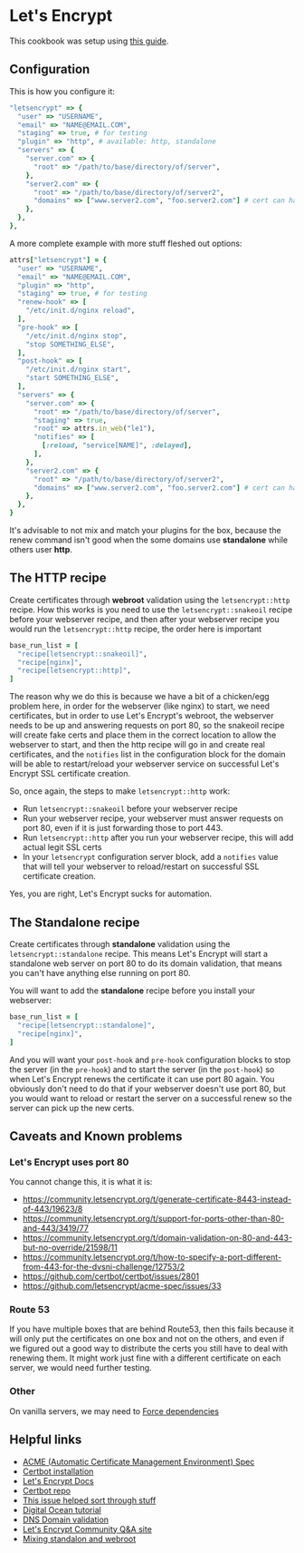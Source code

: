 # Let's Encrypt

This cookbook was setup using [this guide](https://gist.github.com/cecilemuller/a26737699a7e70a7093d4dc115915de8).


## Configuration

This is how you configure it:

```ruby
"letsencrypt" => {
  "user" => "USERNAME",
  "email" => "NAME@EMAIL.COM",
  "staging" => true, # for testing
  "plugin" => "http", # available: http, standalone
  "servers" => {
    "server.com" => {
      "root" => "/path/to/base/directory/of/server",
    },
    "server2.com" => {
      "root" => "/path/to/base/directory/of/server2",
      "domains" => ["www.server2.com", "foo.server2.com"] # cert can handle multiple subdomains
    },
  },
},
```

A more complete example with more stuff fleshed out options:

```ruby
attrs["letsencrypt"] = {
  "user" => "USERNAME",
  "email" => "NAME@EMAIL.COM",
  "plugin" => "http",
  "staging" => true, # for testing
  "renew-hook" => [
    "/etc/init.d/nginx reload",
  ],
  "pre-hook" => [
    "/etc/init.d/nginx stop",
    "stop SOMETHING_ELSE",
  ],
  "post-hook" => [
    "/etc/init.d/nginx start",
    "start SOMETHING_ELSE",
  ],
  "servers" => {
    "server.com" => {
      "root" => "/path/to/base/directory/of/server",
      "staging" => true,
      "root" => attrs.in_web("le1"),
      "notifies" => [
        [:reload, "service[NAME]", :delayed],
      ],
    },
    "server2.com" => {
      "root" => "/path/to/base/directory/of/server2",
      "domains" => ["www.server2.com", "foo.server2.com"] # cert can handle multiple subdomains
    },
  },
}
```

It's advisable to not mix and match your plugins for the box, because the renew command isn't good when the some domains use **standalone** while others user **http**.


## The HTTP recipe

Create certificates through **webroot** validation using the `letsencrypt::http` recipe. How this works is you need to use the `letsencrypt::snakeoil` recipe before your webserver recipe, and then after your webserver recipe you would run the `letsencrypt::http` recipe, the order here is important

```ruby
base_run_list = [
  "recipe[letsencrypt::snakeoil]",
  "recipe[nginx]",
  "recipe[letsencrypt::http]",
]
```

The reason why we do this is because we have a bit of a chicken/egg problem here, in order for the webserver (like nginx) to start, we need certificates, but in order to use Let's Encrypt's webroot, the webserver needs to be up and answering requests on port 80, so the snakeoil recipe will create fake certs and place them in the correct location to allow the webserver to start, and then the http recipe will go in and create real certificates, and the `notifies` list in the configuration block for the domain will be able to restart/reload your webserver service on successful Let's Encrypt SSL certificate creation.

So, once again, the steps to make `letsencrypt::http` work:

* Run `letsencrypt::snakeoil` before your webserver recipe
* Run your webserver recipe, your webserver must answer requests on port 80, even if it is just forwarding those to port 443.
* Run `letsencrypt::http` after you run your webserver recipe, this will add actual legit SSL certs
* In your `letsencrypt` configuration server block, add a `notifies` value that will tell your webserver to reload/restart on successful SSL certificate creation.

Yes, you are right, Let's Encrypt sucks for automation.


## The Standalone recipe

Create certificates through **standalone** validation using the `letsencrypt::standalone` recipe. This means Let's Encrypt will start a standalone web server on port 80 to do its domain validation, that means you can't have anything else running on port 80.

You will want to add the **standalone** recipe before you install your webserver:

```ruby
base_run_list = [
  "recipe[letsencrypt::standalone]",
  "recipe[nginx]",
]
```

And you will want your `post-hook` and `pre-hook` configuration blocks to stop the server (in the `pre-hook`) and to start the server (in the `post-hook`) so when Let's Encrypt renews the certificate it can use port 80 again. You obviously don't need to do that if your webserver doesn't use port 80, but you would want to reload or restart the server on a successful renew so the server can pick up the new certs.


## Caveats and Known problems

### Let's Encrypt uses port 80

You cannot change this, it is what it is:

* https://community.letsencrypt.org/t/generate-certificate-8443-instead-of-443/19623/8
* https://community.letsencrypt.org/t/support-for-ports-other-than-80-and-443/3419/77
* https://community.letsencrypt.org/t/domain-validation-on-80-and-443-but-no-override/21598/11
* https://community.letsencrypt.org/t/how-to-specify-a-port-different-from-443-for-the-dvsni-challenge/12753/2
* https://github.com/certbot/certbot/issues/2801
* https://github.com/letsencrypt/acme-spec/issues/33

### Route 53

If you have multiple boxes that are behind Route53, then this fails because it will only put the certificates on one box and not on the others, and even if we figured out a good way to distribute the certs you still have to deal with renewing them. It might work just fine with a different certificate on each server, we would need further testing.

### Other

On vanilla servers, we may need to [Force dependencies](https://github.com/certbot/certbot/issues/1706#issuecomment-197380593)


## Helpful links

* [ACME (Automatic Certificate Management Environment) Spec](https://ietf-wg-acme.github.io/acme/)
* [Certbot installation](https://certbot.eff.org/docs/intro.html#installation)
* [Let's Encrypt Docs](https://letsencrypt.org/docs/)
* [Certbot repo](https://github.com/certbot/certbot)
* [This issue helped sort through stuff](https://github.com/certbot/certbot/issues/1706)
* [Digital Ocean tutorial](https://www.digitalocean.com/community/tutorials/how-to-secure-apache-with-let-s-encrypt-on-ubuntu-14-04)
* [DNS Domain validation](https://github.com/lukas2511/dehydrated/wiki/Examples-for-DNS-01-hooks)
* [Let's Encrypt Community Q&A site](https://community.letsencrypt.org/)
* [Mixing standalon and webroot](https://github.com/certbot/certbot/issues/2364)

